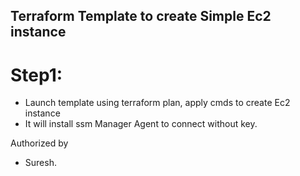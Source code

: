 ## Terraform Template to create Simple Ec2 instance

# Step1:
* Launch template using terraform plan, apply cmds to create Ec2 instance
* It will install ssm Manager Agent to connect without key.


Authorized by
* Suresh.